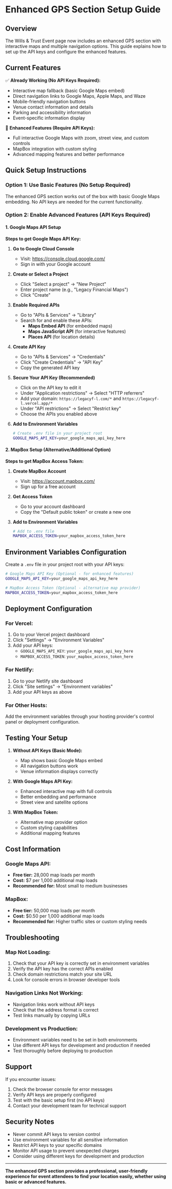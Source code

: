 # Enhanced GPS Section Setup Guide

## Overview

The Wills & Trust Event page now includes an enhanced GPS section with interactive maps and multiple navigation options. This guide explains how to set up the API keys and configure the enhanced features.

## Current Features

✅ **Already Working (No API Keys Required):**
- Interactive map fallback (basic Google Maps embed)
- Direct navigation links to Google Maps, Apple Maps, and Waze
- Mobile-friendly navigation buttons
- Venue contact information and details
- Parking and accessibility information
- Event-specific information display

🔧 **Enhanced Features (Require API Keys):**
- Full interactive Google Maps with zoom, street view, and custom controls
- MapBox integration with custom styling
- Advanced mapping features and better performance

## Quick Setup Instructions

### Option 1: Use Basic Features (No Setup Required)
The enhanced GPS section works out of the box with basic Google Maps embedding. No API keys are needed for the current functionality.

### Option 2: Enable Advanced Features (API Keys Required)

#### 1. Google Maps API Setup

**Steps to get Google Maps API Key:**

1. **Go to Google Cloud Console**
   - Visit: https://console.cloud.google.com/
   - Sign in with your Google account

2. **Create or Select a Project**
   - Click "Select a project" → "New Project"
   - Enter project name (e.g., "Legacy Financial Maps")
   - Click "Create"

3. **Enable Required APIs**
   - Go to "APIs & Services" → "Library"
   - Search for and enable these APIs:
     - **Maps Embed API** (for embedded maps)
     - **Maps JavaScript API** (for interactive features)
     - **Places API** (for location details)

4. **Create API Key**
   - Go to "APIs & Services" → "Credentials"
   - Click "Create Credentials" → "API Key"
   - Copy the generated API key

5. **Secure Your API Key (Recommended)**
   - Click on the API key to edit it
   - Under "Application restrictions" → Select "HTTP referrers"
   - Add your domain: `https://legacyf-l.com/*` and `https://legacyf-l.vercel.app/*`
   - Under "API restrictions" → Select "Restrict key"
   - Choose the APIs you enabled above

6. **Add to Environment Variables**
   ```bash
   # Create .env file in your project root
   GOOGLE_MAPS_API_KEY=your_google_maps_api_key_here
   ```

#### 2. MapBox Setup (Alternative/Additional Option)

**Steps to get MapBox Access Token:**

1. **Create MapBox Account**
   - Visit: https://account.mapbox.com/
   - Sign up for a free account

2. **Get Access Token**
   - Go to your account dashboard
   - Copy the "Default public token" or create a new one

3. **Add to Environment Variables**
   ```bash
   # Add to .env file
   MAPBOX_ACCESS_TOKEN=your_mapbox_access_token_here
   ```

## Environment Variables Configuration

Create a `.env` file in your project root with your API keys:

```bash
# Google Maps API Key (Optional - for enhanced features)
GOOGLE_MAPS_API_KEY=your_google_maps_api_key_here

# MapBox Access Token (Optional - alternative map provider)
MAPBOX_ACCESS_TOKEN=your_mapbox_access_token_here
```

## Deployment Configuration

### For Vercel:
1. Go to your Vercel project dashboard
2. Click "Settings" → "Environment Variables"
3. Add your API keys:
   - `GOOGLE_MAPS_API_KEY`: `your_google_maps_api_key_here`
   - `MAPBOX_ACCESS_TOKEN`: `your_mapbox_access_token_here`

### For Netlify:
1. Go to your Netlify site dashboard
2. Click "Site settings" → "Environment variables"
3. Add your API keys as above

### For Other Hosts:
Add the environment variables through your hosting provider's control panel or deployment configuration.

## Testing Your Setup

1. **Without API Keys (Basic Mode):**
   - Map shows basic Google Maps embed
   - All navigation buttons work
   - Venue information displays correctly

2. **With Google Maps API Key:**
   - Enhanced interactive map with full controls
   - Better embedding and performance
   - Street view and satellite options

3. **With MapBox Token:**
   - Alternative map provider option
   - Custom styling capabilities
   - Additional mapping features

## Cost Information

### Google Maps API:
- **Free tier:** 28,000 map loads per month
- **Cost:** $7 per 1,000 additional map loads
- **Recommended for:** Most small to medium businesses

### MapBox:
- **Free tier:** 50,000 map loads per month
- **Cost:** $0.50 per 1,000 additional map loads
- **Recommended for:** Higher traffic sites or custom styling needs

## Troubleshooting

### Map Not Loading:
1. Check that your API key is correctly set in environment variables
2. Verify the API key has the correct APIs enabled
3. Check domain restrictions match your site URL
4. Look for console errors in browser developer tools

### Navigation Links Not Working:
- Navigation links work without API keys
- Check that the address format is correct
- Test links manually by copying URLs

### Development vs Production:
- Environment variables need to be set in both environments
- Use different API keys for development and production if needed
- Test thoroughly before deploying to production

## Support

If you encounter issues:
1. Check the browser console for error messages
2. Verify API keys are properly configured
3. Test with the basic setup first (no API keys)
4. Contact your development team for technical support

## Security Notes

- Never commit API keys to version control
- Use environment variables for all sensitive information
- Restrict API keys to your specific domains
- Monitor API usage to prevent unexpected charges
- Consider using different keys for development and production

---

**The enhanced GPS section provides a professional, user-friendly experience for event attendees to find your location easily, whether using basic or advanced features.**